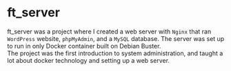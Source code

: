 # ft_server
ft_server was a project where I created a web server with ```Nginx``` that ran ```WordPress``` website, ```phpMyAdmin```, and a ```MySQL``` database. The server was set up to run in only Docker container built on Debian Buster. </br>
The project was the first introduction to system administration, and taught a lot about docker technology and setting up a web server. 
